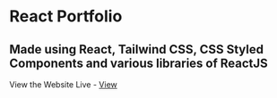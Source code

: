 <h1>React Portfolio</h1>
<h2>Made using React, Tailwind CSS, CSS Styled Components and various libraries of ReactJS</h2>
<p>View the Website Live - <a href = "https://react-portfolio-t0b3.onrender.com">View </a> </p>
